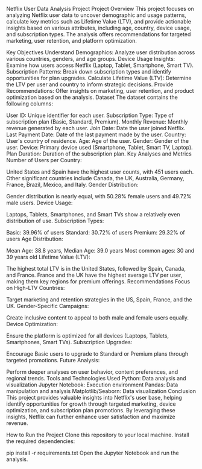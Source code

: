 Netflix User Data Analysis Project
Project Overview
This project focuses on analyzing Netflix user data to uncover demographic and usage patterns, calculate key metrics such as Lifetime Value (LTV), and provide actionable insights based on various attributes, including age, country, device usage, and subscription types. The analysis offers recommendations for targeted marketing, user retention, and platform optimization.

Key Objectives
Understand Demographics: Analyze user distribution across various countries, genders, and age groups.
Device Usage Insights: Examine how users access Netflix (Laptop, Tablet, Smartphone, Smart TV).
Subscription Patterns: Break down subscription types and identify opportunities for plan upgrades.
Calculate Lifetime Value (LTV): Determine the LTV per user and country to inform strategic decisions.
Provide Recommendations: Offer insights on marketing, user retention, and product optimization based on the analysis.
Dataset
The dataset contains the following columns:

User ID: Unique identifier for each user.
Subscription Type: Type of subscription plan (Basic, Standard, Premium).
Monthly Revenue: Monthly revenue generated by each user.
Join Date: Date the user joined Netflix.
Last Payment Date: Date of the last payment made by the user.
Country: User's country of residence.
Age: Age of the user.
Gender: Gender of the user.
Device: Primary device used (Smartphone, Tablet, Smart TV, Laptop).
Plan Duration: Duration of the subscription plan.
Key Analyses and Metrics
Number of Users per Country:

United States and Spain have the highest user counts, with 451 users each.
Other significant countries include Canada, the UK, Australia, Germany, France, Brazil, Mexico, and Italy.
Gender Distribution:

Gender distribution is nearly equal, with 50.28% female users and 49.72% male users.
Device Usage:

Laptops, Tablets, Smartphones, and Smart TVs show a relatively even distribution of use.
Subscription Types:

Basic: 39.96% of users
Standard: 30.72% of users
Premium: 29.32% of users
Age Distribution:

Mean Age: 38.8 years, Median Age: 39.0 years
Most common ages: 30 and 39 years old
Lifetime Value (LTV):

The highest total LTV is in the United States, followed by Spain, Canada, and France.
France and the UK have the highest average LTV per user, making them key regions for premium offerings.
Recommendations
Focus on High-LTV Countries:

Target marketing and retention strategies in the US, Spain, France, and the UK.
Gender-Specific Campaigns:

Create inclusive content to appeal to both male and female users equally.
Device Optimization:

Ensure the platform is optimized for all devices (Laptops, Tablets, Smartphones, Smart TVs).
Subscription Upgrades:

Encourage Basic users to upgrade to Standard or Premium plans through targeted promotions.
Future Analysis:

Perform deeper analyses on user behavior, content preferences, and regional trends.
Tools and Technologies Used
Python: Data analysis and visualization
Jupyter Notebook: Execution environment
Pandas: Data manipulation and analysis
Matplotlib/Seaborn: Data visualization
Conclusion
This project provides valuable insights into Netflix's user base, helping identify opportunities for growth through targeted marketing, device optimization, and subscription plan promotions. By leveraging these insights, Netflix can further enhance user satisfaction and maximize revenue.

How to Run the Project
Clone this repository to your local machine.
Install the required dependencies:

pip install -r requirements.txt
Open the Jupyter Notebook and run the analysis.
